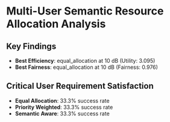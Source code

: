 # Multi-User Semantic Resource Allocation Analysis

## Key Findings

- **Best Efficiency**: equal_allocation at 10 dB (Utility: 3.095)
- **Best Fairness**: equal_allocation at 10 dB (Fairness: 0.976)

## Critical User Requirement Satisfaction

- **Equal Allocation**: 33.3% success rate
- **Priority Weighted**: 33.3% success rate
- **Semantic Aware**: 33.3% success rate
